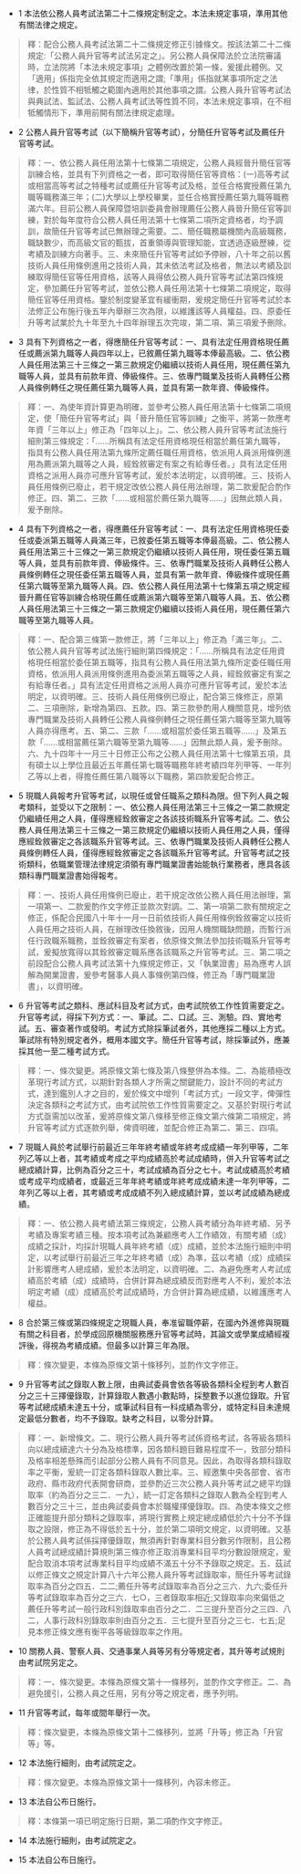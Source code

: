 * 1 本法依公務人員考試法第二十二條規定制定之。本法未規定事項，準用其他有關法律之規定。

> 釋：配合公務人員考試法第二十二條規定修正引據條文。按該法第二十二條規定:「公務人員升官等考試法另定之」。另公務人員保障法於立法院審議時，立法院將「本法未規定事項」之體例改置於第一條，爰援此體例。又「適用」係指完全依其規定而適用之謂;「準用」係指就某事項所定之法律，於性質不相牴觸之範圍內適用於其他事項之謂。公務人員升官等考試法與典試法、監試法、公務人員考試法等性質不同，本法未規定事項，在不相牴觸情形下，準用前開有關法律規定處理。

* 2 公務人員升官等考試（以下簡稱升官等考試），分簡任升官等考試及薦任升官等考試。

> 釋：一、依公務人員任用法第十七條第二項規定，公務人員經晉升簡任官等訓練合格，並具有下列資格之一者，即可取得簡任官等資格：(一)高等考試或相當高等考試之特種考試或薦任升官等考試及格，並任合格實授薦任第九職等職務滿三年；(二)大學以上學校畢業，並任合格實授薦任第九職等職務滿六年。目前公務人員保障暨培訓委員會辦理薦任公務人員晉升簡任官等訓練，對於每年度符合公務人員任用法第十七條第二項所定資格者，均予調訓，故簡任升官等考試已無辦理之需要。二、簡任職務屬機關內高級職務，職缺數少，而高級文官的甄拔，首重領導與管理知能，宜透過逐級歷練，從考績及訓練方向著手。三、未來簡任升官等考試如予停辦，八十年之前以舊技術人員任用條例進用之技術人員，其未依法考試及格者，無法以考績及訓練取得簡任官等任用資格，該等人員得依公務人員升官等考試法第四條規定，參加薦任升官等考試，並依公務人員任用法第十七條第二項規定，取得簡任官等任用資格。鑒於制度變革宜有緩衝期，爰規定簡任升官等考試於本法修正公布施行後五年內舉辦三次為限，以維護該等人員權益。四、原委任升等考試業於九十年至九十四年辦理五次完竣，第二項、第三項爰予刪除。

* 3 具有下列資格之一者，得應簡任升官等考試：一、具有法定任用資格現任薦任或薦派第九職等人員四年以上，已敘薦任第九職等本俸最高級。二、依公務人員任用法第三十三條之一第三款規定仍繼續以技術人員任用，現任薦任第九職等人員，並具有前款年資、俸級條件。三、依專門職業及技術人員轉任公務人員條例轉任之現任薦任第九職等人員，並具有第一款年資、俸級條件。

> 釋：一、為使年資計算更為明確，並參考公務人員任用法第十七條第二項規定，使「簡任升官等考試」與「晉升簡任官等訓練」之衡平，將第一款應考年資「三年以上」修正為「四年以上」。二、依公務人員升官等考試法施行細則第三條規定：「……所稱具有法定任用資格現任相當於薦任第九職等，指具有公務人員任用法第九條所定薦任職任用資格，依派用人員派用條例進用為薦派第九職等之人員，經銓敘審定有案之有給專任者。」具有法定任用資格之派用人員亦可應升官等考試，爰於本法明定，以資明確。三、技術人員任用條例已廢止，若干規定改依公務人員任用法辦理，第二款爰配合酌作修正。四、第二、三款「……或相當於薦任第九職等……」因無此類人員，爰予刪除。

* 4 具有下列資格之一者，得應薦任升官等考試：一、具有法定任用資格現任委任或委派第五職等人員滿三年，已敘委任第五職等本俸最高級。二、依公務人員任用法第三十三條之一第三款規定仍繼續以技術人員任用，現任委任第五職等人員，並具有前款年資、俸級條件。三、依專門職業及技術人員轉任公務人員條例轉任之現任委任第五職等人員，並具有第一款年資、俸級條件或現任薦任第六職等至第九職等人員。四、依公務人員任用法第十七條第五項之規定經晉升薦任官等訓練合格現任薦任或薦派第六職等至第八職等人員。五、依公務人員任用法第三十三條之一第三款規定仍繼續以技術人員任用，現任薦任第六職等至第九職等人員。

> 釋：一、配合第三條第一款修正，將「三年以上」修正為「滿三年」。二、依公務人員升官等考試法施行細則第四條規定：「……所稱具有法定任用資格現任相當於委任第五職等，指具有公務人員任用法第九條所定委任職任用資格，依派用人員派用條例進用為委派第五職等之人員，經銓敘審定有案之有給專任者。」具有法定任用資格之派用人員亦可應升官等考試，爰於本法明定，以資明確。三、技術人員任用條例已廢止，配合第三條修正，原第二、三項刪除，新增為第四、五款。四、第三款參酌用人機關意見，增列依專門職業及技術人員轉任公務人員條例轉任之現任薦任第六職等至第九職等人員亦得應考。五、第二、三款「……或相當於委任第五職等……」及第五款「……或相當薦任第六職等至第九職等……」因無此類人員，爰予刪除。六、九十四年十一月三十日修正公布之公務人員任用法第十七條第五項，具有碩士以上學位且最近五年薦任第七職等職務年終考績四年列甲等、一年列乙等以上者，得擔任薦任第八職等以下職務，第四款爰配合修正。

* 5 現職人員報考升官等考試，以現任或曾任職系之類科為限。但下列人員之報考類科，並受以下之限制：一、依公務人員任用法第三十三條之一第二款規定仍繼續任用之人員，僅得應經銓敘審定之各該技術職系升官等考試。二、依公務人員任用法第三十三條之一第三款規定仍繼續以技術人員任用之人員，僅得應經銓敘審定之各該職系升官等考試。三、依專門職業及技術人員轉任公務人員條例轉任人員，僅得應經銓敘審定之各該職系升官等考試。升官等考試之技術類科，依職業管理法律規定須領有專門職業證書始能執行業務者，應具各該類科專門職業證書始得報考。

> 釋：一、技術人員任用條例已廢止，若干規定改依公務人員任用法辦理，第一項第一、二款爰酌作文字修正並款次對調。二、第一項第二款有關規定之修正，係配合民國八十年十一月一日前依技術人員任用條例銓敘審定以技術人員任用之技術人員，在辦理改任換敘後，因用人機關職缺問題，而暫行派任行政職系職務，並銓敘審定有案者，依原條文無法參加技術職系升官等考試，爰擬放寬得以其銓敘審定職系應各該職系之升官等考試。三、第二項之前段配合公務人員考試法第十九條規定修正，又「執業證書」易為應考人誤解為開業證書，爰參考醫事人員人事條例第四條，修正為「專門職業證書」，以資明確。

* 6 升官等考試之類科、應試科目及考試方式，由考試院依工作性質需要定之。升官等考試，得採下列方式：一、筆試。二、口試。三、測驗。四、實地考試。五、審查著作或發明。考試方式除採筆試者外，其他應採二種以上方式。筆試除有特別規定者外，概用本國文字。簡任升官等考試，除採筆試外，應兼採其他一至二種考試方式。

> 釋：一、條次變更。將原條文第七條及第八條整併為本條。二、為能積極改革現行考試方式，以期針對各類人才所需之關鍵能力，設計不同的考試方式，達到鑑別人才之目的，爰於條文中增列「考試方式」一段文字，俾彈性決定各類科之考試方式，由考試院依工作性質需要定之。又基於對現行考試方式亟需加以改革，爰將原條文第八條移至修正條文第六條第二項規定，將升官等考試方式逐款列舉，俾資明確，並配合修正為第二、第三、四項。

* 7 現職人員於考試舉行前最近三年年終考績或年終考成成績一年列甲等，二年列乙等以上者，其考績或考成之平均成績高於考試成績時，併入升官等考試之總成績計算，比例為百分之三十，考試成績為百分之七十。考試成績高於考績或考成平均成績者，或最近三年年終考績或年終考成成績未達一年列甲等，二年列乙等以上者，其考績或考成成績不列入總成績計算，並以考試成績為總成績。

> 釋：一、依公務人員考績法第三條規定，公務人員考績分為年終考績、另予考績及專案考績三種。按本項考試為兼顧應考人工作績效，有關考績（成）成績之採計，均採計現職人員年終考績（成）成績，並於本法施行細則中明定，以考試舉行前最近三年之年終考績（成）為準，茲以考績（成）成績採計影響應考人總成績，爰於本法明定，以資明確。二、為避免應考人考試成績高於考績（成）成績時，合併計算為總成績反而對應考人不利，爰於本法明定考績（成）成績高於考試成績時，方合併計算為總成績，以維護應考人權益。

* 8 合於第三條或第四條規定之現職人員，奉准留職停薪，在國內外進修與現職有關之科目者，於學成回原機關服務應升官等考試時，其論文或學業成績經複評後，得視為考績成績。但最多以計算三年為限。

> 釋：條次變更，本條為原條文第十條移列，並酌作文字修正。

* 9 升官等考試之錄取人數上限，由典試委員會依各等級各類科全程到考人數百分之三十三擇優錄取，計算錄取人數遇小數點時，採整數予以進位錄取。升官等考試總成績未達五十分，或筆試科目有一科成績為零分，或特定科目未達規定最低分數者，均不予錄取。缺考之科目，以零分計算。

> 釋：一、新增條文。二、現行公務人員升等考試係資格考試，各等級各類科向以總成續達六十分為及格標準，因各類科題目難易程度不一，致部分類科及格率相差懸殊而引起部分公務人員有不同意見。因此，為取得各類科錄取率之平衡，爰統一訂定各類科錄取人數比率。三、經邀集中央各部會、省市政府、縣市政府代表開會研商，並參酌近三次公務人員升等考試之總平均錄取率（約為百分之三二．一九），統一訂定各類科之錄取人數為全程到考人數百分之三十三，並由典試委員會本於職權擇優錄取。四、為使本條文之修正確能提升部分類科之錄取率，將現行實務上規定總成績低於六十分不予錄取之設限，修正為不得低於五十分，並於第二項明文規定，以資明確。又基於公務人員考試係採擇優錄取，無須再針對專業科目分數另作限制，且公務人員考試總成績計算規則第三條亦修正取消專業科目平均分數設限規定，爰配合取消本項考試專業科目平均成績不滿五十分不予錄取之規定。五、茲試以修正條文之規定計算八十六年公務人員升等考試錄取率，簡任升等考試錄取率為百分之四五．二二;薦任升等考試錄取率為百分之三六．九六;委任升等考試錄取率為百分之三六．七○，三者錄取率相近;又錄取率向來偏低之薦任升等考試一般行政科別錄取率由百分之二．二三提升至百分之三四．八二，人事行政科別錄取率則由百分之五．三七提升至百分之三七．七五;足見本修正條文應有衡平各等級錄取率之作用。

* 10 關務人員、警察人員、交通事業人員等另有分等規定者，其升等考試規則由考試院另定之。

> 釋：一、條次變更。本條為原條文第十一條移列，並酌作文字修正。二、為避免援引，公務人員之任用，另有分等之規定者，應予列明。

* 11 升官等考試，每年或間年舉行一次。

> 釋：條次變更，本條為原條文第十二條移列，並將「升等」修正為「升官等」等。

* 12 本法施行細則，由考試院定之。

> 釋：條次變更。本條為原條文第十一條移列，內容未修正。

* 13 本法自公布日施行。

> 釋：本條第一項已明定施行日期，第二項酌作文字修正。

* 14 本法施行細則，由考試院定之。

* 15 本法自公布日施行。

